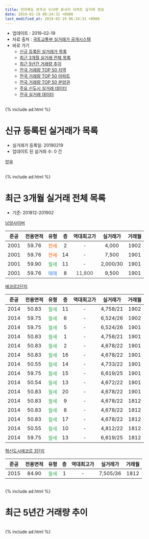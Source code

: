 ```yaml
---
title: 전라북도 완주군 이서면 용서리 아파트 실거래 정보
date: 2019-02-19 06:24:31 +0900
last_modified_at: 2019-02-19 06:24:31 +0900
---
```


* 업데이트 : 2019-02-19
* 자료 출처 : [국토교통부 실거래가 공개시스템](http://rt.molit.go.kr)
* 바로 가기
    * [신규 등록된 실거래가 목록](#신규-등록된-실거래가-목록)
    * [최근 3개월 실거래 전체 목록](#최근-3개월-실거래-전체-목록)
    * [최근 5년간 거래량 추이](#최근-5년간-거래량-추이)
    * [전국 거래량 TOP 50 지역](https://inasie.github.io/apt-trade-info/최근-3개월-전국에서-가장-거래가-많이-발생한-지역)
    * [전국 거래량 TOP 50 아파트](https://inasie.github.io/apt-trade-info/최근-3개월-전국에서-가장-거래가-많이-발생한-아파트)
    * [전국 거래량 TOP 50 분양권](https://inasie.github.io/apt-trade-info/최근-3개월-전국에서-가장-거래가-많이-발생한-분양권)
    * [주요 신도시 실거래 데이터](https://inasie.github.io/apt-trade-info/주요-신도시)
    * [전국 실거래 데이터](https://inasie.github.io/apt-trade-info/전국)
<br>
{% include ad.html %}
<br>

# 신규 등록된 실거래가 목록
* 실거래가 등록일: 20190219
* 업데이트 된 실거래 수: 0 건

없음

<br>
{% include ad.html %}
<br>

# 최근 3개월 실거래 전체 목록
* 기준: 201812-201902


[남양사이버](https://search.naver.com/search.naver?query=%EC%A0%84%EB%9D%BC%EB%B6%81%EB%8F%84+%EC%99%84%EC%A3%BC%EA%B5%B0+%EC%9D%B4%EC%84%9C%EB%A9%B4+%EC%9A%A9%EC%84%9C%EB%A6%AC+%EB%82%A8%EC%96%91%EC%82%AC%EC%9D%B4%EB%B2%84)

|준공|전용면적|유형|층|역대최고가|실거래가|거래월|
|:---:|:---:|:---:|:---:|:---:|:---:|:---:|
|2001|59.76|<span style="color:#ff5a00">전세</span>|2|<span style="color:#444444">-</span>|4,000|1902|
|2001|59.76|<span style="color:#ff5a00">전세</span>|14|<span style="color:#444444">-</span>|7,500|1901|
|2001|59.90|<span style="color:#34a853">월세</span>|11|<span style="color:#444444">-</span>|2,000/30|1901|
|2001|59.76|<span style="color:#4285f3">매매</span>|8|<span style="color:#444444">11,800</span>|9,500|1901|

[에코르2단지](https://search.naver.com/search.naver?query=%EC%A0%84%EB%9D%BC%EB%B6%81%EB%8F%84+%EC%99%84%EC%A3%BC%EA%B5%B0+%EC%9D%B4%EC%84%9C%EB%A9%B4+%EC%9A%A9%EC%84%9C%EB%A6%AC+%EC%97%90%EC%BD%94%EB%A5%B42%EB%8B%A8%EC%A7%80)

|준공|전용면적|유형|층|역대최고가|실거래가|거래월|
|:---:|:---:|:---:|:---:|:---:|:---:|:---:|
|2014|50.83|<span style="color:#34a853">월세</span>|11|<span style="color:#444444">-</span>|4,758/21|1902|
|2014|59.75|<span style="color:#34a853">월세</span>|6|<span style="color:#444444">-</span>|6,524/26|1902|
|2014|59.75|<span style="color:#34a853">월세</span>|5|<span style="color:#444444">-</span>|6,524/26|1901|
|2014|50.83|<span style="color:#34a853">월세</span>|1|<span style="color:#444444">-</span>|4,758/21|1901|
|2014|50.83|<span style="color:#34a853">월세</span>|2|<span style="color:#444444">-</span>|4,678/22|1901|
|2014|50.83|<span style="color:#34a853">월세</span>|16|<span style="color:#444444">-</span>|4,678/22|1901|
|2014|50.55|<span style="color:#34a853">월세</span>|14|<span style="color:#444444">-</span>|4,733/22|1901|
|2014|59.75|<span style="color:#34a853">월세</span>|15|<span style="color:#444444">-</span>|6,619/25|1901|
|2014|50.54|<span style="color:#34a853">월세</span>|13|<span style="color:#444444">-</span>|4,672/22|1901|
|2014|50.83|<span style="color:#34a853">월세</span>|20|<span style="color:#444444">-</span>|4,678/22|1901|
|2014|50.83|<span style="color:#34a853">월세</span>|9|<span style="color:#444444">-</span>|4,678/22|1812|
|2014|50.83|<span style="color:#34a853">월세</span>|8|<span style="color:#444444">-</span>|4,678/22|1812|
|2014|50.83|<span style="color:#34a853">월세</span>|17|<span style="color:#444444">-</span>|4,678/22|1812|
|2014|50.55|<span style="color:#34a853">월세</span>|10|<span style="color:#444444">-</span>|4,812/22|1812|
|2014|59.75|<span style="color:#34a853">월세</span>|13|<span style="color:#444444">-</span>|6,619/25|1812|

[혁신도시에코르 3단지](https://search.naver.com/search.naver?query=%EC%A0%84%EB%9D%BC%EB%B6%81%EB%8F%84+%EC%99%84%EC%A3%BC%EA%B5%B0+%EC%9D%B4%EC%84%9C%EB%A9%B4+%EC%9A%A9%EC%84%9C%EB%A6%AC+%ED%98%81%EC%8B%A0%EB%8F%84%EC%8B%9C%EC%97%90%EC%BD%94%EB%A5%B4+3%EB%8B%A8%EC%A7%80)

|준공|전용면적|유형|층|역대최고가|실거래가|거래월|
|:---:|:---:|:---:|:---:|:---:|:---:|:---:|
|2015|84.90|<span style="color:#34a853">월세</span>|1|<span style="color:#444444">-</span>|7,505/36|1812|


<br>
{% include ad.html %}
<br>

# 최근 5년간 거래량 추이


<div style="width:100%;">
    <canvas id="deal_progress" height="200"></canvas>
</div>

<script>
new Chart(document.getElementById("deal_progress"), {
    type: 'line',
    data: {
        labels: ['201402','201403','201404','201405','201406','201407','201408','201409','201410','201411','201412','201501','201502','201503','201504','201505','201506','201507','201508','201509','201510','201511','201512','201601','201602','201603','201604','201605','201606','201607','201608','201609','201610','201611','201612','201701','201702','201703','201704','201705','201706','201707','201708','201709','201710','201711','201712','201801','201802','201803','201804','201805','201806','201807','201808','201809','201810','201811','201812','201901','201902'],
        datasets: [{
            label: '매매',
            pointRadius: 1,
            data: [3, 2, 3, 5, 2, 6, 2, 4, 2, 0, 3, 6, 5, 2, 4, 5, 3, 4, 4, 5, 3, 5, 5, 6, 5, 5, 4, 0, 5, 5, 1, 3, 7, 0, 1, 1, 6, 4, 1, 5, 1, 4, 4, 7, 3, 5, 1, 3, 2, 7, 3, 3, 3, 2, 0, 4, 0, 3, 0, 1, 0],
            borderColor: "rgba(255, 201, 14, 1)",
            backgroundColor: "rgba(255, 201, 14, 0.5)",
            fill: false,
            lineTension: 0
        },{
            label: '전월세',
            pointRadius: 1,
            data: [44, 38, 20, 14, 9, 4, 2, 10, 4, 4, 1, 5, 28, 2, 34, 14, 5, 15, 8, 13, 7, 3, 3, 4, 4, 6, 4, 3, 40, 53, 21, 5, 7, 3, 4, 4, 9, 3, 4, 3, 5, 41, 54, 23, 13, 6, 7, 10, 6, 13, 15, 11, 31, 39, 11, 6, 7, 8, 6, 10, 3],
            borderColor: "rgba(0, 141, 185, 1)",
            backgroundColor: "rgba(0, 141, 185, 0.5)",
            fill: false,
            lineTension: 0
        }
        ]
    },
    options: {
        responsive: true,
        title: {
            display: false
        },
        tooltips: {
            mode: 'index',
            intersect: false
        },
        hover: {
            mode: 'nearest',
            intersect: true
        },
        scales: {
            xAxes: [{
                display: true,
                scaleLabel: {
                    display: true,
                    labelString: '년/월'
                }
            }],
            yAxes: [{
                display: true,
                ticks: {
                    suggestedMin: 0,
                },
                scaleLabel: {
                    display: true,
                    labelString: '실거래 수'
                }
            }]
        }
    }
});

</script>


<br>
{% include ad.html %}
<br>

